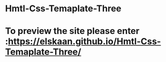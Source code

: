 # Hmtl-Css-Temaplate-Three
# To preview the site please enter :https://elskaan.github.io/Hmtl-Css-Temaplate-Three/
